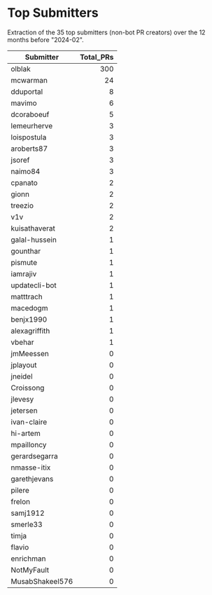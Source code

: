 # Top Submitters

Extraction of the 35 top submitters (non-bot PR creators) 
over the 12 months before "2024-02".


| Submitter       | Total_PRs |
| --------------- | --------: |
| olblak          |       300 |
| mcwarman        |        24 |
| dduportal       |         8 |
| mavimo          |         6 |
| dcoraboeuf      |         5 |
| lemeurherve     |         3 |
| loispostula     |         3 |
| aroberts87      |         3 |
| jsoref          |         3 |
| naimo84         |         3 |
| cpanato         |         2 |
| gionn           |         2 |
| treezio         |         2 |
| v1v             |         2 |
| kuisathaverat   |         2 |
| galal-hussein   |         1 |
| gounthar        |         1 |
| pismute         |         1 |
| iamrajiv        |         1 |
| updatecli-bot   |         1 |
| matttrach       |         1 |
| macedogm        |         1 |
| benjx1990       |         1 |
| alexagriffith   |         1 |
| vbehar          |         1 |
| jmMeessen       |         0 |
| jplayout        |         0 |
| jneidel         |         0 |
| Croissong       |         0 |
| jlevesy         |         0 |
| jetersen        |         0 |
| ivan-claire     |         0 |
| hi-artem        |         0 |
| mpailloncy      |         0 |
| gerardsegarra   |         0 |
| nmasse-itix     |         0 |
| garethjevans    |         0 |
| pilere          |         0 |
| frelon          |         0 |
| samj1912        |         0 |
| smerle33        |         0 |
| timja           |         0 |
| flavio          |         0 |
| enrichman       |         0 |
| NotMyFault      |         0 |
| MusabShakeel576 |         0 |
